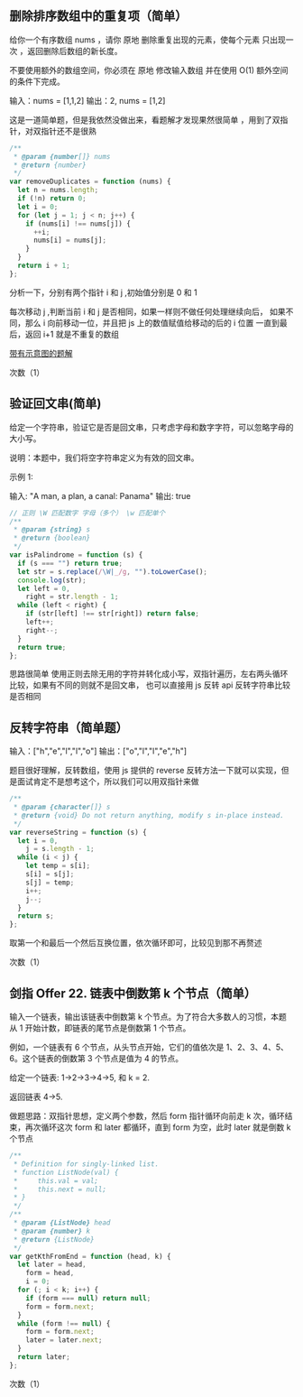 ## 删除排序数组中的重复项（简单）

给你一个有序数组 nums ，请你 原地 删除重复出现的元素，使每个元素 只出现一次 ，返回删除后数组的新长度。

不要使用额外的数组空间，你必须在 原地 修改输入数组 并在使用 O(1) 额外空间的条件下完成。

输入：nums = [1,1,2]
输出：2, nums = [1,2]

这是一道简单题，但是我依然没做出来，看题解才发现果然很简单
，用到了双指针，对双指针还不是很熟

```js
/**
 * @param {number[]} nums
 * @return {number}
 */
var removeDuplicates = function (nums) {
  let n = nums.length;
  if (!n) return 0;
  let i = 0;
  for (let j = 1; j < n; j++) {
    if (nums[i] !== nums[j]) {
      ++i;
      nums[i] = nums[j];
    }
  }
  return i + 1;
};
```

分析一下，分别有两个指针 i 和 j ,初始值分别是 0 和 1

每次移动 j ,判断当前 i 和 j 是否相同，如果一样则不做任何处理继续向后，
如果不同，那么 i 向前移动一位，并且把 js 上的数值赋值给移动的后的 i 位置
一直到最后，返回 i+1 就是不重复的数组

[带有示意图的题解](https://leetcode-cn.com/problems/remove-duplicates-from-sorted-array/solution/shuang-zhi-zhen-shan-chu-you-xu-shu-zu-z-3pi4/)

次数（1）

## 验证回文串(简单)

给定一个字符串，验证它是否是回文串，只考虑字母和数字字符，可以忽略字母的大小写。

说明：本题中，我们将空字符串定义为有效的回文串。

示例 1:

输入: "A man, a plan, a canal: Panama"
输出: true

```js
// 正则 \W 匹配数字 字母（多个） \w 匹配单个
/**
 * @param {string} s
 * @return {boolean}
 */
var isPalindrome = function (s) {
  if (s === "") return true;
  let str = s.replace(/\W|_/g, "").toLowerCase();
  console.log(str);
  let left = 0,
    right = str.length - 1;
  while (left < right) {
    if (str[left] !== str[right]) return false;
    left++;
    right--;
  }
  return true;
};
```

思路很简单 使用正则去除无用的字符并转化成小写，双指针遍历，左右两头循环比较，如果有不同的则就不是回文串，
也可以直接用 js 反转 api 反转字符串比较是否相同

## 反转字符串（简单题）

输入：["h","e","l","l","o"]
输出：["o","l","l","e","h"]

题目很好理解，反转数组，使用 js 提供的 reverse 反转方法一下就可以实现，但是面试肯定不是想考这个，所以我们可以用双指针来做

```js
/**
 * @param {character[]} s
 * @return {void} Do not return anything, modify s in-place instead.
 */
var reverseString = function (s) {
  let i = 0,
    j = s.length - 1;
  while (i < j) {
    let temp = s[i];
    s[i] = s[j];
    s[j] = temp;
    i++;
    j--;
  }
  return s;
};
```

取第一个和最后一个然后互换位置，依次循环即可，比较见到那不再赘述

次数（1）

## 剑指 Offer 22. 链表中倒数第 k 个节点（简单）

输入一个链表，输出该链表中倒数第 k 个节点。为了符合大多数人的习惯，本题从 1 开始计数，即链表的尾节点是倒数第 1 个节点。

例如，一个链表有 6 个节点，从头节点开始，它们的值依次是 1、2、3、4、5、6。这个链表的倒数第 3 个节点是值为 4 的节点。

给定一个链表: 1->2->3->4->5, 和 k = 2.

返回链表 4->5.

做题思路：双指针思想，定义两个参数，然后 form 指针循环向前走 k 次，循环结束，再次循环这次 form 和 later 都循环，直到 form 为空，此时 later 就是倒数 k 个节点

```js
/**
 * Definition for singly-linked list.
 * function ListNode(val) {
 *     this.val = val;
 *     this.next = null;
 * }
 */
/**
 * @param {ListNode} head
 * @param {number} k
 * @return {ListNode}
 */
var getKthFromEnd = function (head, k) {
  let later = head,
    form = head,
    i = 0;
  for (; i < k; i++) {
    if (form === null) return null;
    form = form.next;
  }
  while (form !== null) {
    form = form.next;
    later = later.next;
  }
  return later;
};
```

次数（1）
